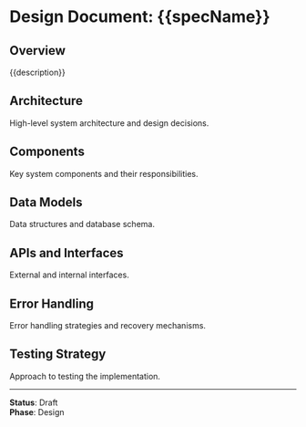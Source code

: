 # Design Document: {{specName}}

## Overview

{{description}}

## Architecture

High-level system architecture and design decisions.

## Components

Key system components and their responsibilities.

## Data Models

Data structures and database schema.

## APIs and Interfaces

External and internal interfaces.

## Error Handling

Error handling strategies and recovery mechanisms.

## Testing Strategy

Approach to testing the implementation.

---

**Status**: Draft  
**Phase**: Design